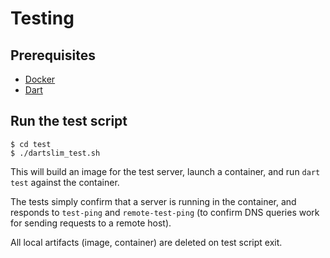# Testing

## Prerequisites

* [Docker](https://www.docker.com/products/docker-desktop)
* [Dart](https://dart.dev/get-dart#install)

## Run the test script

```shell
$ cd test
$ ./dartslim_test.sh
```

This will build an image for the test server, launch a container,
and run `dart test` against the container.

The tests simply confirm that a server is running in the container,
and responds to `test-ping` and `remote-test-ping` (to confirm DNS
queries work for sending requests to a remote host).

All local artifacts (image,
container) are deleted on test script exit.

